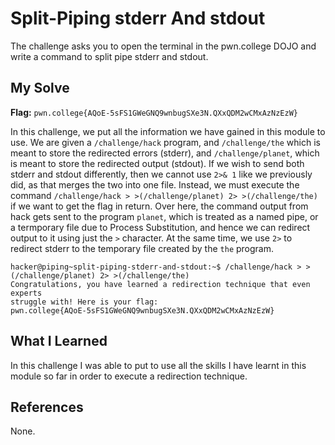 # Split-Piping stderr And stdout
The challenge asks you to open the terminal in the pwn.college DOJO and write a command to split pipe stderr and stdout.

## My Solve
**Flag:** `pwn.college{AQoE-5sFS1GWeGNQ9wnbugSXe3N.QXxQDM2wCMxAzNzEzW}`

In this challenge, we put all the information we have gained in this module to use. We are given a `/challenge/hack` program, and `/challenge/the` which is meant to store the redirected errors (stderr), and `/challenge/planet`, which is meant to store the redirected output (stdout). If we wish to send both stderr and stdout differently, then we cannot use `2>& 1` like we previously did, as that merges the two into one file. Instead, we must execute the command `/challenge/hack > >(/challenge/planet) 2> >(/challenge/the)` if we want to get the flag in return. Over here, the command output from hack gets sent to the program `planet`, which is treated as a named pipe, or a termporary file due to Process Substitution, and hence we can redirect output to it using just the `>` character. At the same time, we use `2>` to redirect stderr to the temporary file created by the `the` program.


```
hacker@piping~split-piping-stderr-and-stdout:~$ /challenge/hack > >(/challenge/planet) 2> >(/challenge/the)
Congratulations, you have learned a redirection technique that even experts 
struggle with! Here is your flag:
pwn.college{AQoE-5sFS1GWeGNQ9wnbugSXe3N.QXxQDM2wCMxAzNzEzW}
```


## What I Learned
In this challenge I was able to put to use all the skills I have learnt in this module so far in order to execute a redirection technique.

## References
None.